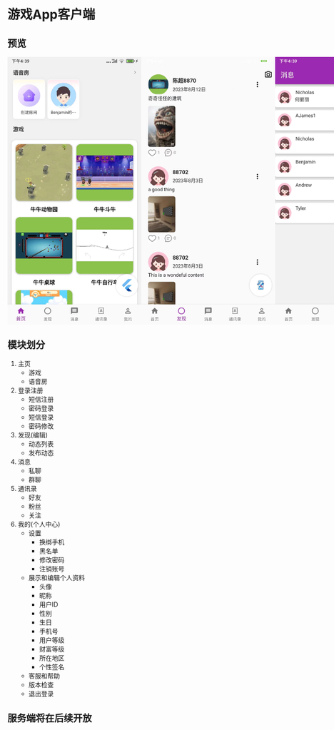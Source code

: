 # 游戏App客户端
## 预览 
<div style="display: flex;">
<img src="https://github.com/GuiTom/SocialIM/blob/main/snapShot/home.jpg" alt="替代文本" width="300" height="600">
<img src="https://github.com/GuiTom/SocialIM/blob/main/snapShot/discover.jpg" alt="替代文本" width="300" height="600">
<img src="https://github.com/GuiTom/SocialIM/blob/main/snapShot/message.jpg" alt="替代文本" width="300" height="600">
<img src="https://github.com/GuiTom/SocialIM/blob/main/snapShot/contacts.jpg" alt="替代文本" width="300" height="600">
<img src="https://github.com/GuiTom/SocialIM/blob/main/snapShot/profile.jpg" alt="替代文本" width="300" height="600">
</div>

## 模块划分
1. 主页
    - 游戏
    - 语音房
2. 登录注册
    - 短信注册
    - 密码登录
    - 短信登录
    - 密码修改 
3. 发现(编辑)
    - 动态列表
    - 发布动态
4. 消息
    - 私聊
    - 群聊
5. 通讯录
    - 好友
    - 粉丝
    - 关注
6. 我的(个人中心)
    - 设置
      - 换绑手机
      - 黑名单
      - 修改密码
      - 注销账号
    - 展示和编辑个人资料
      - 头像
      - 昵称
      - 用户ID
      - 性别
      - 生日
      - 手机号
      - 用户等级
      - 财富等级
      - 所在地区
      - 个性签名
    - 客服和帮助
    - 版本检查
    - 退出登录
## 服务端将在后续开放
